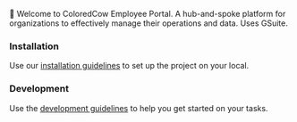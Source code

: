 :wave: Welcome to ColoredCow Employee Portal. A hub-and-spoke platform for organizations to effectively manage their operations and data. Uses GSuite.

### Installation
Use our [installation guidelines](https://github.com/ColoredCow-Portal/portal/blob/master/docs/installation.md) to set up the project on your local.

### Development
Use the [development guidelines](https://github.com/ColoredCow-Portal/portal/blob/master/docs/development.md) to help you get started on your tasks.
